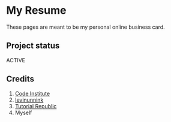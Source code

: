 # My Resume

These pages are meant to be my personal online business card.

## Project status

ACTIVE

## Credits

1. [Code Institute](https://codeinstitute.net)
2. [levinunnink](<https://github.com/levinunnink/html-form-to-google-sheet>)
3. [Tutorial Republic](<https://www.tutorialrepublic.com/faq/how-to-close-a-bootstrap-modal-window-using-jquery.php>)
4. Myself
